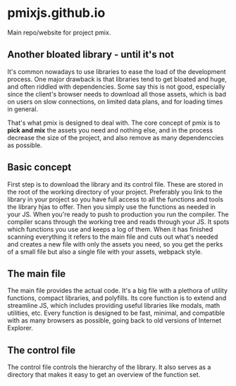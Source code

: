 # pmixjs.github.io
Main repo/website for project pmix.

## Another bloated library - until it's not
It's common nowadays to use libraries to ease the load of the development process. One major drawback is that libraries tend to get bloated and huge, and often riddled with dependencies. Some say this is not good, especially since the client's browser needs to download all those assets, which is bad on users on slow connections, on limited data plans, and for loading times in general.

That's what pmix is designed to deal with. The core concept of pmix is to **pick and mix** the assets you need and nothing else, and in the process decrease the size of the project, and also remove as many dependenccies as possible.

## Basic concept
First step is to download the library and its control file. These are stored in the root of the working directory of your project. Preferably you link to the library in your project so you have full access to all the functions and tools the library hjas to offer. Then you simply use the functions as needed in your JS. When you're ready to push to production you run the compiler. The compiler scans through the working tree and reads through your JS. It spots which functions you use and keeps a log of them. When it has finished scanning everything it refers to the main file and cuts out what's needed and creates a new file with only the assets you need, so you get the perks of a small file but also a single file with your assets, webpack style.

## The main file
The main file provides the actual code. It's a big file with a plethora of utility functions, compact libraries, and polyfills. Its core function is to extend and streamline JS, which includes providing useful libraries like modals, math utilities, etc. Every function is designed to be fast, minimal, and compatible with as many browsers as possible, going back to old versions of Internet Explorer.

## The control file
The control file controls the hierarchy of the library. It also serves as a directory that makes it easy to get an overview of the function set.
